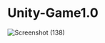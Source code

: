 # Unity-Game1.0
![Screenshot (138)](https://user-images.githubusercontent.com/96388375/190891142-e48a700c-f202-4712-b70a-4872c5956ec7.png)
